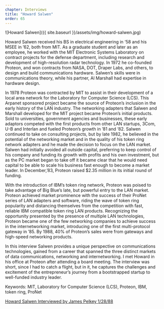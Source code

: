 ```yaml
---
chapter: Interviews
title: "Howard Salwen"
order: 65
---
```


![Howard Salwen]({{ site.baseurl }}/assets/img/howard-salwen.jpg)

Howard Salwen received his BS in electrical engineering in ‘58 and his MSEE in ’62, both from MIT. As a graduate student and later as an employee, he worked with the MIT Electronic Systems Laboratory on contract projects for the defense department, including research and development of high-resolution radar technology. In 1972 he co-founded Proteon, and won contracts from NASA, DOT, Draper Labs, and others, to design and build communications hardware. Salwen’s skills were in communications theory, while his partner, Al Marshall had expertise in hardware design.

In 1978 Proteon was contracted by MIT to assist in their development of a local area network for the Laboratory for Computer Science (LCS). This Arpanet sponsored project became the source of Proteon’s inclusion in the early history of the LAN industry. The networking adapters that Salwen and Marshall developed for the MIT project became Proteon’s initial products. Sold to universities, government agencies and businesses, these early adaptors competed with the first products from other LAN startups, 3Com, U-B and Interlan and fueled Proteon’s growth in ’81 and ‘82. Salwen continued to take on consulting projects, but by late 1982, he believed in the potential of the networking market and in the quality of his token ring network adapters and he made the decision to focus on the LAN market. Salwen had initially avoided all outside capital, preferring to keep control of his company and funding its growth with profits and his own investment, but as the PC market began to take off it became clear that he would need capital to be able to scale his business fast enough to become a market leader. In December,’83, Proteon raised $2.35 million in its initial round of funding.

With the introduction of IBM’s token ring network, Proteon was poised to take advantage of Big Blue’s late, but powerful entry to the LAN market. Proteon achieved market prominence with the success of their ProNet series of LAN adapters and software, riding the wave of token ring popularity and distancing themselves from the competition with fast, reliable IBM compatible token ring LAN products. Recognizing the opportunity presented by the presence of multiple LAN technologies, Proteon became one of the few networking companies to achieve success in the internetworking market, introducing one of the first multi-protocol gateway in ’85. By 1988, 40% of Proteon’s sales were from gateways and high-speed networking products.

In this interview Salwen provides a unique perspective on communications technologies, gained from a career that spanned the three distinct markets of data communications, networking and internetworking. I met Howard in his office at Proteon after attending a board meeting. The interview was short, since I had to catch a flight, but in it, he captures the challenges and excitement of the entrepreneur’s journey from a bootstrapped startup to well-funded industry leader.

Keywords: MIT, Laboratory for Computer Science (LCS), Proteon, IBM, token ring, ProNet

[Howard Salwen Interviewed by James Pelkey 1/28/88](https://archive.computerhistory.org/resources/access/text/2020/01/102792007-05-01-acc.pdf)
